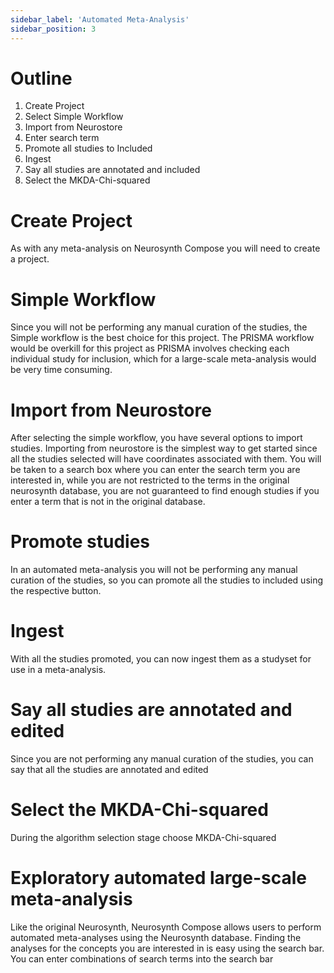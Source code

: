 ```yaml
---
sidebar_label: 'Automated Meta-Analysis'
sidebar_position: 3
---
```



# Outline

1. Create Project
2. Select Simple Workflow
3. Import from Neurostore
4. Enter search term
5. Promote all studies to Included
6. Ingest
7. Say all studies are annotated and included
8. Select the MKDA-Chi-squared


# Create Project

As with any meta-analysis on Neurosynth Compose you will need to create a project.

# Simple Workflow

Since you will not be performing any manual curation of the studies, the Simple workflow
is the best choice for this project.
The PRISMA workflow would be overkill for this project as PRISMA involves checking each
individual study for inclusion, which for a large-scale meta-analysis would be very time consuming.

# Import from Neurostore

After selecting the simple workflow, you have several options to import studies.
Importing from neurostore is the simplest way to get started since all the studies selected will have coordinates associated with them.
You will be taken to a search box where you can enter the search term you are interested in, while you are not restricted to the terms in the original neurosynth database,
you are not guaranteed to find enough studies if you enter a term that is
not in the original database.

# Promote studies

In an automated meta-analysis you will not be performing any manual curation of the studies, so you can promote all the studies to included using the respective button.

# Ingest

With all the studies promoted, you can now ingest them as a studyset for use in a meta-analysis.


# Say all studies are annotated and edited

Since you are not performing any manual curation of the studies, you can say that all the studies are annotated and edited

# Select the MKDA-Chi-squared

During the algorithm selection stage choose MKDA-Chi-squared

# Exploratory automated large-scale meta-analysis

Like the original Neurosynth, Neurosynth Compose allows users to perform automated meta-analyses using the Neurosynth database.
Finding the analyses for the concepts you are interested in is easy using the search bar.
You can enter combinations of search terms into the search bar

